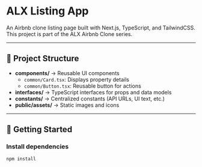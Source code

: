 # ALX Listing App

An Airbnb clone listing page built with Next.js, TypeScript, and TailwindCSS.  
This project is part of the ALX Airbnb Clone series.

---

## 📂 Project Structure
- **components/** → Reusable UI components  
  - `common/Card.tsx`: Displays property details  
  - `common/Button.tsx`: Reusable button for actions  
- **interfaces/** → TypeScript interfaces for props and data models  
- **constants/** → Centralized constants (API URLs, UI text, etc.)  
- **public/assets/** → Static images and icons  

---

## 🚀 Getting Started

### Install dependencies
```bash
npm install
